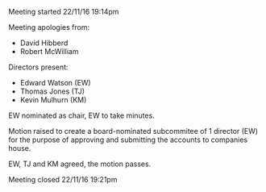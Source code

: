 Meeting started 22/11/16 19:14pm

Meeting apologies from:
 - David Hibberd
 - Robert McWilliam

Directors present:
 - Edward Watson (EW)
 - Thomas Jones (TJ)
 - Kevin Mulhurn (KM)

EW nominated as chair, EW to take minutes.

Motion raised to create a board-nominated subcommitee of 1 director
(EW) for the purpose of approving and submitting the accounts to
companies house.

EW, TJ and KM agreed, the motion passes.

Meeting closed 22/11/16 19:21pm
